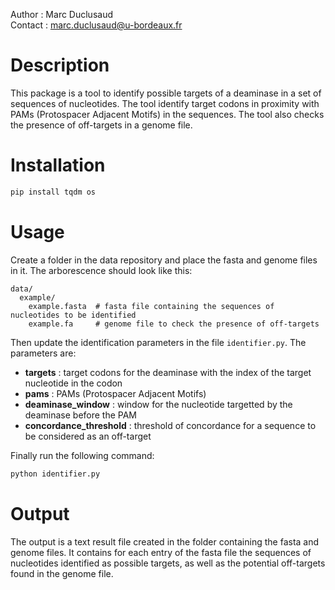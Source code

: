 Author : Marc Duclusaud \
Contact : marc.duclusaud@u-bordeaux.fr 


# Description

This package is a tool to identify possible targets of a deaminase in a set of sequences of nucleotides. The tool identify target codons in proximity with PAMs (Protospacer Adjacent Motifs) in the sequences. The tool also checks the presence of off-targets in a genome file.

# Installation

```bash
pip install tqdm os
```

# Usage

Create a folder in the data repository and place the fasta and genome files in it. The arborescence should look like this:

```
data/
  example/
    example.fasta  # fasta file containing the sequences of nucleotides to be identified
    example.fa     # genome file to check the presence of off-targets
```

Then update the identification parameters in the file `identifier.py`. The parameters are:
- **targets** : target codons for the deaminase with the index of the target nucleotide in the codon
- **pams** : PAMs (Protospacer Adjacent Motifs)
- **deaminase_window** : window for the nucleotide targetted by the deaminase before the PAM
- **concordance_threshold** : threshold of concordance for a sequence to be considered as an off-target

Finally run the following command:

```bash
python identifier.py
```

# Output

The output is a text result file created in the folder containing the fasta and genome files. It contains for each entry of the fasta file the sequences of nucleotides identified as possible targets, as well as the potential off-targets found in the genome file.